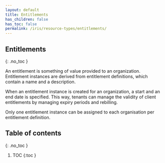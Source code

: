 ```yaml
---
layout: default
title: Entitlements
has_children: false
has_toc: false
permalink: /iris/resource-types/entitlements/
---
```


## Entitlements
{: .no_toc }

An entitlement is something of value provided to an organization. Entitlement instances are derived from entitlement definitions, which contain a name and a description.

When an entitlement instance is created for an organization, a start and an end date is specified. This way, tenants can manage the validity of client entitlements by managing expiry periods and rebilling.

Only one entitlement instance can be assigned to each organisation per entitlement definition.

## Table of contents
{: .no_toc }

1. TOC
{:toc }
